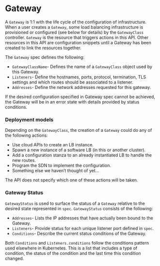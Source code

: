 # Gateway

A `Gateway` is 1:1 with the life cycle of the configuration of infrastructure.
When a user creates a `Gateway`, some load balancing infrastructure is
provisioned or configured (see below for details) by the `GatewayClass`
controller. `Gateway` is the resource that triggers actions in this API. Other
resources in this API are configuration snippets until a Gateway has been
created to link the resources together.

The `Gateway` spec defines the following:

*   `GatewayClassName`- Defines the name of a `GatewayClass` object used by
    this Gateway.
*   `Listeners`-  Define the hostnames, ports, protocol, termination, TLS
    settings and which routes should be associated to a listener.
*   `Addresses`- Define the network addresses requested for this gateway.

If the desired configuration specified in Gateway spec cannot be achieved, the
Gateway will be in an error state with details provided by status conditions.

### Deployment models

Depending on the `GatewayClass`, the creation of a `Gateway` could do any of
the following actions:

* Use cloud APIs to create an LB instance.
* Spawn a new instance of a software LB (in this or another cluster).
* Add a configuration stanza to an already instantiated LB to handle the new
  routes.
* Program the SDN to implement the configuration.
* Something else we haven’t thought of yet...

The API does not specify which one of these actions will be taken.

### Gateway Status

`GatewayStatus` is used to surface the status of a `Gateway` relative to the
desired state represented in `spec`. `GatewayStatus` consists of the following:

- `Addresses`- Lists the IP addresses that have actually been bound to the
  Gateway.
- `Listeners`- Provide status for each unique listener port defined in `spec`.
- `Conditions`- Describe the current status conditions of the Gateway.  

Both `Conditions` and `Listeners.conditions` follow the conditions pattern used
elsewhere in Kubernetes. This is a list that includes a type of condition, the
status of the condition and the last time this condition changed.
